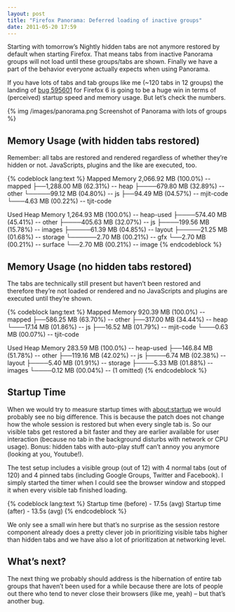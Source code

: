 ```yaml
---
layout: post
title: "Firefox Panorama: Deferred loading of inactive groups"
date: 2011-05-20 17:59
---
```


Starting with tomorrow’s Nightly hidden tabs are not anymore restored by default when starting Firefox. That means tabs from inactive Panorama groups will not load until these groups/tabs are shown. Finally we have a part of the behavior everyone actually expects when using Panorama.

If you have lots of tabs and tab groups like me (~120 tabs in 12 groups) the landing of [bug 595601](https://bugzilla.mozilla.org/show_bug.cgi?id=595601 "Bug 595601 - Option to not load tabs from inactive groups on initial browser startup (and until such time as the tab(s) become part of an active group)") for Firefox 6 is going to be a huge win in terms of (perceived) startup speed and memory usage. But let’s check the numbers.

{% img /images/panorama.png Screenshot of Panorama with lots of groups %}

## Memory Usage (with hidden tabs restored)

Remember: all tabs are restored and rendered regardless of whether they’re hidden or not. JavaScripts, plugins and the like are executed, too.

{% codeblock lang:text %}
Mapped Memory
2,066.92 MB (100.0%) -- mapped
├──1,288.00 MB (62.31%) -- heap
├────679.80 MB (32.89%) -- other
└─────99.12 MB (04.80%) -- js
├──94.49 MB (04.57%) -- mjit-code
└───4.63 MB (00.22%) -- tjit-code

Used Heap Memory
1,264.93 MB (100.0%) -- heap-used
├────574.40 MB (45.41%) -- other
├────405.63 MB (32.07%) -- js
├────199.56 MB (15.78%) -- images
├─────61.39 MB (04.85%) -- layout
├─────21.25 MB (01.68%) -- storage
└──────2.70 MB (00.21%) -- gfx
└──2.70 MB (00.21%) -- surface
└──2.70 MB (00.21%) -- image
{% endcodeblock %}

## Memory Usage (no hidden tabs restored)

The tabs are technically still present but haven’t been restored and therefore they’re not loaded or rendered and no JavaScripts and plugins are executed until they’re shown.

{% codeblock lang:text %}
Mapped Memory
920.39 MB (100.0%) -- mapped
├──586.25 MB (63.70%) -- other
├──317.00 MB (34.44%) -- heap
└───17.14 MB (01.86%) -- js
├──16.52 MB (01.79%) -- mjit-code
└───0.63 MB (00.07%) -- tjit-code

Used Heap Memory
283.59 MB (100.0%) -- heap-used
├──146.84 MB (51.78%) -- other
├──119.16 MB (42.02%) -- js
├────6.74 MB (02.38%) -- layout
├────5.40 MB (01.91%) -- storage
├────5.33 MB (01.88%) -- images
└────0.12 MB (00.04%) -- (1 omitted)
{% endcodeblock %}

## Startup Time

When we would try to measure startup times with [about:startup](https://addons.mozilla.org/en-US/firefox/addon/about-startup/) we would probably see no big difference. This is because the patch does not change how the whole session is restored but when every single tab is. So our visible tabs get restored a bit faster and they are earlier available for user interaction (because no tab in the background disturbs with network or CPU usage). Bonus: hidden tabs with auto-play stuff can’t annoy you anymore (looking at you, Youtube!).

The test setup includes a visible group (out of 12) with 4 normal tabs (out of 120) and 4 pinned tabs (including Google Groups, Twitter and Facebook). I simply started the timer when I could see the browser window and stopped it when every visible tab finished loading.

{% codeblock lang:text %}
Startup time (before)  - 17.5s (avg)
Startup time (after)   - 13.5s (avg)
{% endcodeblock %}

We only see a small win here but that’s no surprise as the session restore component already does a pretty clever job in prioritizing visible tabs higher than hidden tabs and we have also a lot of prioritization at networking level.

## What’s next?

The next thing we probably should address is the hibernation of entire tab groups that haven’t been used for a while because there are lots of people out there who tend to never close their browsers (like me, yeah) – but that’s another bug.
